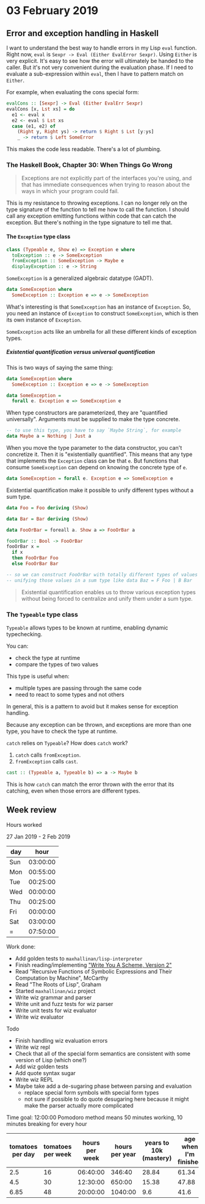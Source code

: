 # 03 February 2019

## Error and exception handling in Haskell

I want to understand the best way to handle errors in my Lisp `eval` function.
Right now, `eval` is `Sexpr -> Eval (Either EvalError Sexpr)`.
Using `Either` is very explicit.
It's easy to see how the error will ultimately be handed to the caller.
But it's not very convenient during the evaluation phase.
If I need to evaluate a sub-expression within `eval`, then I have to pattern
match on `Either`.

For example, when evaluating the cons special form:

```haskell
evalCons :: [Sexpr] -> Eval (Either EvalErr Sexpr)
evalCons [x, Lst xs] = do
  e1 <- eval x
  e2 <- eval $ Lst xs
  case (e1, e2) of
    (Right y, Right ys) -> return $ Right $ Lst [y:ys]
    _ -> return $ Left SomeError
```

This makes the code less readable.
There's a lot of plumbing.

### The Haskell Book, Chapter 30: When Things Go Wrong

> Exceptions are not explicitly part of the interfaces you're using, and that
> has immediate consequences when trying to reason about the ways in which your
> program could fail.

This is my resistance to throwing exceptions.
I can no longer rely on the type signature of the function to tell me how to
call the function.
I should call any exception emitting functions within code that can catch the
exception.
But there's nothing in the type signature to tell me that.

#### The `Exception` type class

```haskell
class (Typeable e, Show e) => Exception e where
  toException :: e -> SomeException
  fromException :: SomeException -> Maybe e
  displayException :: e -> String
```

`SomeException` is a generalized algebraic datatype (GADT).

```haskell
data SomeException where
  SomeException :: Exception e => e -> SomeException
```

What's interesting is that `SomeException` has an instance of `Exception`.
So, you need an instance of `Exception` to construct `SomeException`, which is
then its own instance of `Exception`.

`SomeException` acts like an umbrella for all these different kinds of exception
types.

##### Existential quantification versus universal quantification

This is two ways of saying the same thing:

```haskell
data SomeException where
  SomeException :: Exception e => e -> SomeException

data SomeException =
  forall e. Exception e => SomeException e
```

When type constructors are parameterized, they are "quantified universally".
Arguments must be supplied to make the type concrete.

```haskell
-- to use this type, you have to say `Maybe String`, for example
data Maybe a = Nothing | Just a
```

When you move the type parameter to the data constructor, you can't concretize
it.
Then it is "existentially quantified".
This means that any type that implements the `Exception` class can be that `e`.
But functions that consume `SomeException` can depend on knowing the concrete
type of `e`.

```haskell
data SomeException = forall e. Exception e => SomeException e
```

Existential quantification make it possible to unify different types without a
sum type.

```haskell
data Foo = Foo deriving (Show)

data Bar = Bar deriving (Show)

data FooOrBar = foreall a. Show a => FooOrBar a

fooOrBar :: Bool -> FooOrBar
fooOrBar x =
  if x
  then FooOrBar Foo
  else FooOrBar Bar

-- so we can construct FooOrBar with totally different types of values without
-- unifying those values in a sum type like data Baz = F Foo | B Bar
```

> Existential quantification enables us to throw various exception types without
> being forced to centralize and unify them under a sum type.

### The `Typeable` type class

`Typeable` allows types to be known at runtime, enabling dynamic typechecking.

You can:

- check the type at runtime
- compare the types of two values

This type is useful when:

- multiple types are passing through the same code
- need to react to some types and not others

In general, this is a pattern to avoid but it makes sense for exception handling.

Because any exception can be thrown, and exceptions are more than one type,
you have to check the type at runtime.

`catch` relies on `Typeable`?
How does `catch` work?

1. `catch` calls `fromException`.
2. `fromException` calls `cast`.

```haskell
cast :: (Typeable a, Typeable b) => a -> Maybe b
```

This is how `catch` can match the error thrown with the error that its catching,
even when those errors are different types.

## Week review

Hours worked

27 Jan 2019 - 2 Feb 2019

|day|hour    |
|---|--------|
|Sun|03:00:00|
|Mon|00:55:00|
|Tue|00:25:00|
|Wed|00:00:00|
|Thu|00:25:00|
|Fri|00:00:00|
|Sat|03:00:00|
|=  |07:50:00|

Work done:

- Add golden tests to `maxhallinan/lisp-interpreter`
- Finish reading/implementing ["Write You A Scheme, Version 2"](https://www.wespiser.com/writings/wyas/home.html)
- Read "Recursive Functions of Symbolic Expressions and Their Computation by Machine", McCarthy
- Read "The Roots of Lisp", Graham
- Started `maxhallinan/wiz` project
- Write wiz grammar and parser
- Write unit and fuzz tests for wiz parser
- Write unit tests for wiz evaluator
- Write wiz evaluator

Todo

- Finish handling wiz evaluation errors
- Write wiz repl
- Check that all of the special form semantics are consistent with some version
  of Lisp (which one?)
- Add wiz golden tests
- Add quote syntax sugar
- Write wiz REPL
- Maybe take add a de-sugaring phase between parsing and evaluation
  - replace special form symbols with special form types
  - not sure if possible to do quote desugaring here because it might make the
    parser actually more complicated

Time goal: 12:00:00
Pomodoro method means 50 minutes working, 10 minutes breaking for every hour

|tomatoes per day |tomatoes per week | hours per week | hours per year | years to 10k (mastery) | age when I'm finished |
|-----------------|------------------|----------------|----------------|--------------|-----------------------|
|2.5              |16                | 06:40:00       | 346:40         | 28.84        | 61.34                 |
|4.5              |30                | 12:30:00       | 650:00         | 15.38        | 47.88                 |
|6.85             |48                | 20:00:00       | 1040:00        | 9.6          | 41.6                  |
